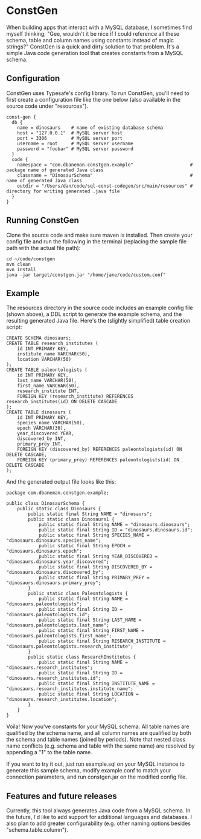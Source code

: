 ConstGen
=================

When building apps that interact with a MySQL database, I sometimes find myself thinking, "Gee, wouldn't it be nice if I could reference all these schema, table and column names using constants instead of magic strings?" ConstGen is a quick and dirty solution to that problem. It's a simple Java code generation tool that creates constants from a MySQL schema. 

## Configuration
ConstGen uses Typesafe's config library. To run ConstGen, you'll need to first create a configuration file like the one below (also available in the source code under "resources").

    const-gen {
      db {
        name = dinosaurs    # name of existing database schema
        host = "127.0.0.1"  # MySQL server host
        port = 3306         # MySQL server port 
        username = root     # MySQL server username
        password = "foobar" # MySQL server password
      }
      code {
        namespace = "com.dbaneman.constgen.example"                     # package name of generated Java class
        classname = "DinosaurSchema"                                    # name of generated Java class
        outdir = "/Users/dan/code/sql-const-codegen/src/main/resources" # directory for writing generated .java file
      }
    }
  
## Running ConstGen
Clone the source code and make sure maven is installed. Then create your config file and run the following in the terminal (replacing the sample file path with the actual file path):

    cd ~/code/constgen
    mvn clean
    mvn install
    java -jar target/constgen.jar "/home/jane/code/custom.conf"

## Example
The resources directory in the source code includes an example config file (shown above), a DDL script to generate the example schema, and the resulting generated Java file. Here's the (slightly simplified) table creation script:

    CREATE SCHEMA dinosaurs;
    CREATE TABLE research_institutes (
    	id INT PRIMARY KEY,
    	institute_name VARCHAR(50),
    	location VARCHAR(50)
    );
    CREATE TABLE paleontologists (
        id INT PRIMARY KEY,
        last_name VARCHAR(50),
        first_name VARCHAR(50),
    	research_institute INT,
    	FOREIGN KEY (research_institute) REFERENCES research_institutes(id) ON DELETE CASCADE
    );
    CREATE TABLE dinosaurs (
        id INT PRIMARY KEY,
        species_name VARCHAR(50),
        epoch VARCHAR(30),
        year_discovered YEAR,
    	discovered_by INT,
    	primary_prey INT,
        FOREIGN KEY (discovered_by) REFERENCES paleontologists(id) ON DELETE CASCADE,
    	FOREIGN KEY (primary_prey) REFERENCES paleontologists(id) ON DELETE CASCADE
    );

And the generated output file looks like this: 

    package com.dbaneman.constgen.example;
    
    public class DinosaurSchema {
    	public static class Dinosaurs {
    		public static final String NAME = "dinosaurs";
    		public static class Dinosaurs1 {
    			public static final String NAME = "dinosaurs.dinosaurs";
    			public static final String ID = "dinosaurs.dinosaurs.id";
    			public static final String SPECIES_NAME = "dinosaurs.dinosaurs.species_name";
    			public static final String EPOCH = "dinosaurs.dinosaurs.epoch";
    			public static final String YEAR_DISCOVERED = "dinosaurs.dinosaurs.year_discovered";
    			public static final String DISCOVERED_BY = "dinosaurs.dinosaurs.discovered_by";
    			public static final String PRIMARY_PREY = "dinosaurs.dinosaurs.primary_prey";
    		}
    		public static class Paleontologists {
    			public static final String NAME = "dinosaurs.paleontologists";
    			public static final String ID = "dinosaurs.paleontologists.id";
    			public static final String LAST_NAME = "dinosaurs.paleontologists.last_name";
    			public static final String FIRST_NAME = "dinosaurs.paleontologists.first_name";
    			public static final String RESEARCH_INSTITUTE = "dinosaurs.paleontologists.research_institute";
    		}
    		public static class ResearchInstitutes {
    			public static final String NAME = "dinosaurs.research_institutes";
    			public static final String ID = "dinosaurs.research_institutes.id";
    			public static final String INSTITUTE_NAME = "dinosaurs.research_institutes.institute_name";
    			public static final String LOCATION = "dinosaurs.research_institutes.location";
    		}
    	}
    }

Voila! Now you've constants for your MySQL schema. All table names are qualified by the schema name, and all column names are qualified by both the schema and table names (joined by periods). Note that nested class name conflicts (e.g. schema and table with the same name) are resolved by appending a "1" to the table name.  

If you want to try it out, just run example.sql on your MySQL instance to generate this sample schema, modify example.conf to match your connection parameters, and run constgen.jar on the modified config file. 

## Features and future releases
Currently, this tool always generates Java code from a MySQL schema. In the future, I'd like to add support for additional languages and databases. I also plan to add greater configurability (e.g. other naming options besides "schema.table.column").
